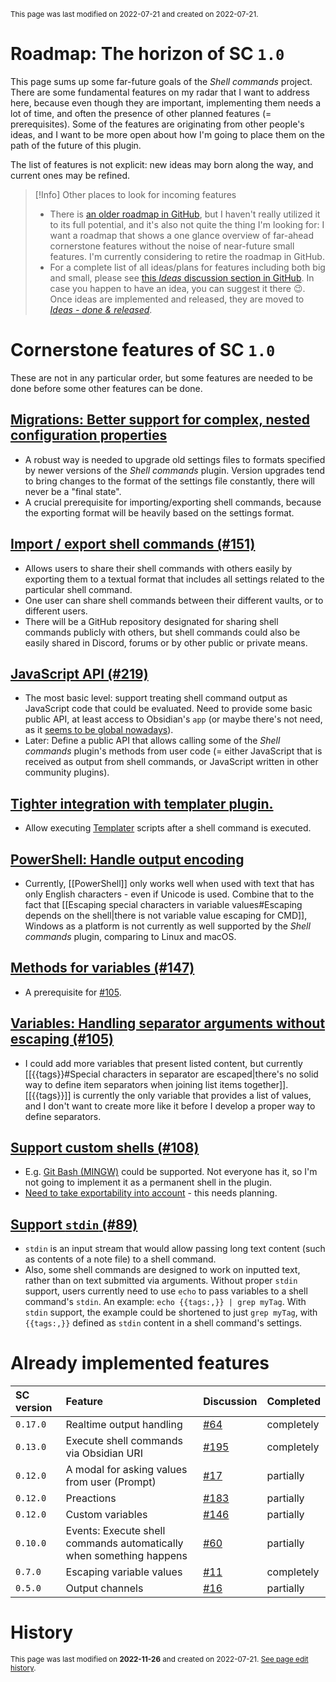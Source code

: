 <small>This page was last modified on 2022-07-21 and created on 2022-07-21.</small>
# Roadmap: The horizon of SC `1.0`

This page sums up some far-future goals of the *Shell commands* project. There are some fundamental features on my radar that I want to address here, because even though they are important, implementing them needs a lot of time, and often the presence of other planned features (= prerequisites). Some of the features are originating from other people's ideas, and I want to be more open about how I'm going to place them on the path of the future of this plugin.

The list of features is not explicit: new ideas may born along the way, and current ones may be refined.

> [!Info] Other places to look for incoming features
> - There is [an older roadmap in GitHub](https://github.com/Taitava/obsidian-shellcommands/projects/1), but I haven't really utilized it to its full potential, and it's also not quite the thing I'm looking for: I want a roadmap that shows a one glance overview of far-ahead cornerstone features without the noise of near-future small features. I'm currently considering to retire the roadmap in GitHub. 
> - For a complete list of all ideas/plans for features including both big and small, please see [this *Ideas* discussion section in GitHub](https://github.com/Taitava/obsidian-shellcommands/discussions/categories/ideas). In case you happen to have an idea, you can suggest it there 😉. Once ideas are implemented and released, they are moved to [*Ideas - done & released*](https://github.com/Taitava/obsidian-shellcommands/discussions/categories/ideas-done-released).

# Cornerstone features of SC `1.0`
These are not in any particular order, but some features are needed to be done before some other features can be done.
## [Migrations: Better support for complex, nested configuration properties](https://github.com/Taitava/obsidian-shellcommands/discussions/198)
 - A robust way is needed to upgrade old settings files to formats specified by newer versions of the *Shell commands* plugin. Version upgrades tend to bring changes to the format of the settings file constantly, there will never be a "final state".
 - A crucial prerequisite for importing/exporting shell commands, because the exporting format will be heavily based on the settings format.

## [Import / export shell commands (#151)](https://github.com/Taitava/obsidian-shellcommands/discussions/151)
- Allows users to share their shell commands with others easily by exporting them to a textual format that includes all settings related to the particular shell command.
- One user can share shell commands between their different vaults, or to different users.
- There will be a GitHub repository designated for sharing shell commands publicly with others, but shell commands could also be easily shared in Discord, forums or by other public or private means.

## [JavaScript API (#219)](https://github.com/Taitava/obsidian-shellcommands/discussions/219)
- The most basic level: support treating shell command output as JavaScript code that could be evaluated. Need to provide some basic public API, at least access to Obsidian's `app` (or maybe there's not need, as it [seems to be global nowadays](https://forum.obsidian.md/t/obsidian-release-v0-14-4-insider-build/35026)).
- Later: Define a public API that allows calling some of the *Shell commands* plugin's methods from user code (= either JavaScript that is received as output from shell commands, or JavaScript written in other community plugins).

## [Tighter integration with templater plugin.](https://github.com/Taitava/obsidian-shellcommands/discussions/217)
- Allow executing [Templater](https://github.com/SilentVoid13/Templater) scripts after a shell command is executed.

## [PowerShell: Handle output encoding](https://github.com/Taitava/obsidian-shellcommands/discussions/157)
 - Currently, [[PowerShell]] only works well when used with text that has only English characters - even if Unicode is used. Combine that to the fact that [[Escaping special characters in variable values#Escaping depends on the shell|there is not variable value escaping for CMD]], Windows as a platform is not currently as well supported by the *Shell commands* plugin, comparing to Linux and macOS.

## [Methods for variables (#147)](https://github.com/Taitava/obsidian-shellcommands/discussions/147)
 - A prerequisite for [#105](https://github.com/Taitava/obsidian-shellcommands/discussions/105).

## [Variables: Handling separator arguments without escaping (#105)](https://github.com/Taitava/obsidian-shellcommands/discussions/105)
 - I could add more variables that present listed content, but currently [[{{tags}}#Special characters in separator are escaped|there's no solid way to define item separators when joining list items together]]. [[{{tags}}]] is currently the only variable that provides a list of values, and I don't want to create more like it before I develop a proper way to define separators.

## [Support custom shells (#108)](https://github.com/Taitava/obsidian-shellcommands/discussions/108)
- E.g. [Git Bash (MINGW)](https://github.com/Taitava/obsidian-shellcommands/discussions/208) could be supported. Not everyone has it, so I'm not going to implement it as a permanent shell in the plugin.
- [Need to take exportability into account](https://github.com/Taitava/obsidian-shellcommands/discussions/108#discussioncomment-3199601) - this needs planning.

## [Support `stdin` (#89)](https://github.com/Taitava/obsidian-shellcommands/discussions/89)
- `stdin` is an input stream that would allow passing long text content (such as contents of a note file) to a shell command.
- Also, some shell commands are designed to work on inputted text, rather than on text submitted via arguments. Without proper `stdin` support, users currently need to use `echo` to pass variables to a shell command's `stdin`. An example: `echo {{tags:,}} | grep myTag`. With `stdin` support, the example could be shortened to just `grep myTag`, with `{{tags:,}}` defined as `stdin` content in a shell command's settings.

# Already implemented features
| SC version | Feature                                                             | Discussion                                                                | Completed  |
|:---------- |:------------------------------------------------------------------- |:------------------------------------------------------------------------- | ---------- |
| `0.17.0`   | Realtime output handling                                            | [#64](https://github.com/Taitava/obsidian-shellcommands/discussions/64)   | completely |
| `0.13.0`   | Execute shell commands via Obsidian URI                             | [#195](https://github.com/Taitava/obsidian-shellcommands/discussions/195) | completely |
| `0.12.0`   | A modal for asking values from user (Prompt)                        | [#17](https://github.com/Taitava/obsidian-shellcommands/discussions/17)   | partially  |
| `0.12.0`   | Preactions                                                          | [#183](https://github.com/Taitava/obsidian-shellcommands/discussions/183) | partially  |
| `0.12.0`   | Custom variables                                                    | [#146](https://github.com/Taitava/obsidian-shellcommands/discussions/146) | partially  |
| `0.10.0`   | Events: Execute shell commands automatically when something happens | [#60](https://github.com/Taitava/obsidian-shellcommands/discussions/60)   | partially  |
| `0.7.0`    | Escaping variable values                                            | [#11](https://github.com/Taitava/obsidian-shellcommands/issues/11)        | completely |
| `0.5.0`    | Output channels                                                     | [#16](https://github.com/Taitava/obsidian-shellcommands/discussions/16)   | partially  |



# History
<small>This page was last modified on <strong>2022-11-26</strong> and created on 2022-07-21. <a href="https://github.com/Taitava/obsidian-shellcommands-documentation/commits/main/./Roadmap.md">See page edit history</a>.</small>
